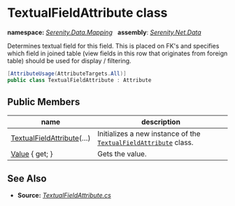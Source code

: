 # TextualFieldAttribute class
**namespace:** *[Serenity.Data.Mapping](../README.md#serenity.data.mapping-namespace)*   **assembly**: *[Serenity.Net.Data](../README.md)*

Determines textual field for this field. This is placed on FK's and specifies which field in joined table (view fields in this row that originates from foreign table) should be used for display / filtering.

```csharp
[AttributeUsage(AttributeTargets.All)]
public class TextualFieldAttribute : Attribute
```

## Public Members

| name | description |
| --- | --- |
| [TextualFieldAttribute](TextualFieldAttribute/TextualFieldAttribute.md)(…) | Initializes a new instance of the [`TextualFieldAttribute`](TextualFieldAttribute.md) class. |
| [Value](TextualFieldAttribute/Value.md) { get; } | Gets the value. |

## See Also

* **Source:** *[TextualFieldAttribute.cs](https://github.com/serenity-is/Serenity/blob/master/src/Serenity.Net.Data/Mapping/TextualFieldAttribute.cs)*